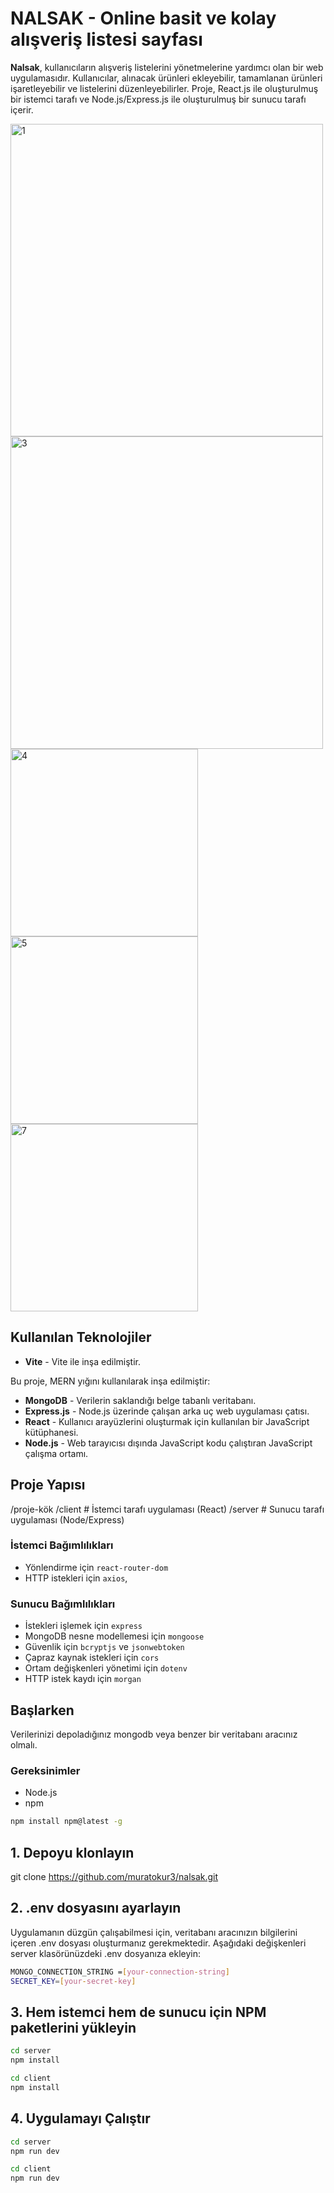# NALSAK - Online basit ve kolay alışveriş listesi sayfası

**Nalsak**, kullanıcıların alışveriş listelerini yönetmelerine yardımcı olan bir web uygulamasıdır. Kullanıcılar, alınacak ürünleri ekleyebilir, tamamlanan ürünleri işaretleyebilir ve listelerini düzenleyebilirler. Proje, React.js ile oluşturulmuş bir istemci tarafı ve Node.js/Express.js ile oluşturulmuş bir sunucu tarafı içerir.

<img width="500" alt="1" src="https://github.com/user-attachments/assets/f6628c6e-7238-41da-9ecf-9b9e88b89b2d" />
<img width="500" alt="3" src="https://github.com/user-attachments/assets/b9220ddd-e571-4d24-8b60-cba51c8c1aa4" />
<img width="300" alt="4" src="https://github.com/user-attachments/assets/d8107bb2-747b-444e-8b90-452c2f1d014a" />
<img width="300" alt="5" src="https://github.com/user-attachments/assets/0984732f-6766-4e4d-8eae-6aeb2f065bf7" />
<img width="300" alt="7" src="https://github.com/user-attachments/assets/2019ce86-8a4a-464c-bab3-474ec90b36c6" />

## Kullanılan Teknolojiler

- **Vite** - Vite ile inşa edilmiştir.
 
Bu proje, MERN yığını kullanılarak inşa edilmiştir:

- **MongoDB** - Verilerin saklandığı belge tabanlı veritabanı.
- **Express.js** - Node.js üzerinde çalışan arka uç web uygulaması çatısı.
- **React** - Kullanıcı arayüzlerini oluşturmak için kullanılan bir JavaScript kütüphanesi.
- **Node.js** - Web tarayıcısı dışında JavaScript kodu çalıştıran JavaScript çalışma ortamı.

## Proje Yapısı
/proje-kök
/client # İstemci tarafı uygulaması (React)
/server # Sunucu tarafı uygulaması (Node/Express)


### İstemci Bağımlılıkları

- Yönlendirme için `react-router-dom`
- HTTP istekleri için `axios`,

### Sunucu Bağımlılıkları

- İstekleri işlemek için `express`
- MongoDB nesne modellemesi için `mongoose`
- Güvenlik için `bcryptjs` ve `jsonwebtoken`
- Çapraz kaynak istekleri için `cors`
- Ortam değişkenleri yönetimi için `dotenv`
- HTTP istek kaydı için `morgan`

## Başlarken

Verilerinizi depoladığınız mongodb veya benzer bir veritabanı aracınız olmalı.

### Gereksinimler

- Node.js
- npm
```bash
npm install npm@latest -g
```
## 1. Depoyu klonlayın
git clone https://github.com/muratokur3/nalsak.git

## 2. .env dosyasını ayarlayın
Uygulamanın düzgün çalışabilmesi için, veritabanı aracınızın bilgilerini içeren .env dosyası oluşturmanız gerekmektedir. Aşağıdaki değişkenleri server klasörünüzdeki .env dosyanıza ekleyin:
```bash
MONGO_CONNECTION_STRING =[your-connection-string]
SECRET_KEY=[your-secret-key]
```

## 3. Hem istemci hem de sunucu için NPM paketlerini yükleyin
```bash
cd server
npm install
```

```bash
cd client
npm install
```

## 4. Uygulamayı Çalıştır
```bash
cd server
npm run dev
```
```bash
cd client
npm run dev
```
